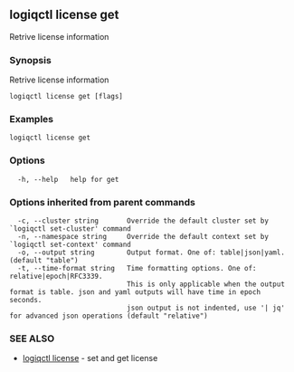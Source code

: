 ## logiqctl license get

Retrive license information

### Synopsis

Retrive license information

```
logiqctl license get [flags]
```

### Examples

```
logiqctl license get
```

### Options

```
  -h, --help   help for get
```

### Options inherited from parent commands

```
  -c, --cluster string       Override the default cluster set by `logiqctl set-cluster' command
  -n, --namespace string     Override the default context set by `logiqctl set-context' command
  -o, --output string        Output format. One of: table|json|yaml. (default "table")
  -t, --time-format string   Time formatting options. One of: relative|epoch|RFC3339. 
                             This is only applicable when the output format is table. json and yaml outputs will have time in epoch seconds.
                             json output is not indented, use '| jq' for advanced json operations (default "relative")
```

### SEE ALSO

* [logiqctl license](logiqctl_license.md)	 - set and get license

